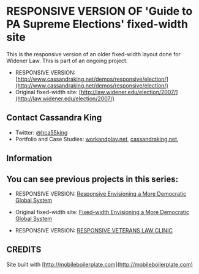 # RESPONSIVE VERSION OF 'Guide to PA Supreme Elections' fixed-width site

This is the responsive version of an older fixed-width layout done for Widener Law. 
This is part of an ongoing project. 


* RESPONSIVE VERSION: [http://www.cassandraking.net/demos/responsive/election/](http://www.cassandraking.net/demos/responsive/election/)
* Original fixed-width site: [http://law.widener.edu/election/2007/](http://law.widener.edu/election/2007/)


## Contact Cassandra King
* Twitter: [@hca55king](http://twitter.com/ca55king)
* Portfolio and Case Studies: [workandplay.net](http://www.workandplay.net), [cassandraking.net](http://www.cassandraking.net), 


##  Information

You can see previous projects in this series:
---------------
* RESPONSIVE VERSION: [Responsive Envisioning a More Democratic Global System](http://www.cassandraking.net/demos/responsive/envisioning/)

* Original fixed-width site: [Fixed-width Envisioning a More Democratic Global System](http://law.widener.edu/envisioning/)

* RESPONSIVE VERSION: [RESPONSIVE VETERANS LAW CLINIC](http://www.cassandraking.net/demos/responsive/vetclinic/)

## CREDITS
Site built with [http://mobileboilerplate.com](http://mobileboilerplate.com)



